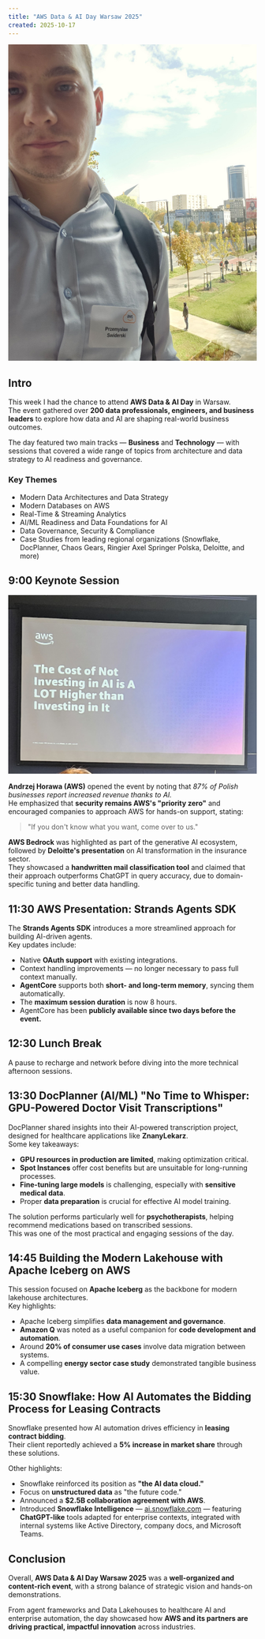 ```yaml
---
title: "AWS Data & AI Day Warsaw 2025"
created: 2025-10-17
---
```


<img class="markdown-img col-6 col-md-3 col-lg-3 p-2" src="awsWarsaw0.jpg" alt="Selfie" />

## Intro

This week I had the chance to attend **AWS Data & AI Day** in Warsaw.  
The event gathered over **200 data professionals, engineers, and business leaders** to explore how data and AI are shaping real-world business outcomes.  

The day featured two main tracks — **Business** and **Technology** — with sessions that covered a wide range of topics from architecture and data strategy to AI readiness and governance.  

### Key Themes

- Modern Data Architectures and Data Strategy  
- Modern Databases on AWS  
- Real-Time & Streaming Analytics  
- AI/ML Readiness and Data Foundations for AI  
- Data Governance, Security & Compliance  
- Case Studies from leading regional organizations (Snowflake, DocPlanner, Chaos Gears, Ringier Axel Springer Polska, Deloitte, and more)

## 9:00 Keynote Session

![CostOfAi](awsWarsaw1.jpg)

**Andrzej Horawa (AWS)** opened the event by noting that *87% of Polish businesses report increased revenue thanks to AI.*  
He emphasized that **security remains AWS's "priority zero"** and encouraged companies to approach AWS for hands-on support, stating:  
> "If you don't know what you want, come over to us."

**AWS Bedrock** was highlighted as part of the generative AI ecosystem, followed by **Deloitte's presentation** on AI transformation in the insurance sector.  
They showcased a **handwritten mail classification tool** and claimed that their approach outperforms ChatGPT in query accuracy, due to domain-specific tuning and better data handling.

## 11:30 AWS Presentation: Strands Agents SDK

The **Strands Agents SDK** introduces a more streamlined approach for building AI-driven agents.  
Key updates include:

- Native **OAuth support** with existing integrations.  
- Context handling improvements — no longer necessary to pass full context manually.  
- **AgentCore** supports both **short- and long-term memory**, syncing them automatically.  
- The **maximum session duration** is now 8 hours.  
- AgentCore has been **publicly available since two days before the event.**

## 12:30 Lunch Break

A pause to recharge and network before diving into the more technical afternoon sessions.

## 13:30 DocPlanner (AI/ML) "No Time to Whisper: GPU-Powered Doctor Visit Transcriptions"

DocPlanner shared insights into their AI-powered transcription project, designed for healthcare applications like **ZnanyLekarz**.  
Some key takeaways:

- **GPU resources in production are limited**, making optimization critical.  
- **Spot Instances** offer cost benefits but are unsuitable for long-running processes.  
- **Fine-tuning large models** is challenging, especially with **sensitive medical data**.  
- Proper **data preparation** is crucial for effective AI model training.  

The solution performs particularly well for **psychotherapists**, helping recommend medications based on transcribed sessions.  
This was one of the most practical and engaging sessions of the day.


## 14:45 Building the Modern Lakehouse with Apache Iceberg on AWS

This session focused on **Apache Iceberg** as the backbone for modern lakehouse architectures.  
Key highlights:

- Apache Iceberg simplifies **data management and governance**.  
- **Amazon Q** was noted as a useful companion for **code development and automation**.  
- Around **20% of consumer use cases** involve data migration between systems.  
- A compelling **energy sector case study** demonstrated tangible business value.

## 15:30 Snowflake: How AI Automates the Bidding Process for Leasing Contracts

Snowflake presented how AI automation drives efficiency in **leasing contract bidding**.  
Their client reportedly achieved a **5% increase in market share** through these solutions.  

Other highlights:

- Snowflake reinforced its position as **"the AI data cloud."**  
- Focus on **unstructured data** as "the future code."  
- Announced a **$2.5B collaboration agreement with AWS**.  
- Introduced **Snowflake Intelligence** — [ai.snowflake.com](https://ai.snowflake.com) — featuring **ChatGPT-like** tools adapted for enterprise contexts, integrated with internal systems like Active Directory, company docs, and Microsoft Teams.

## Conclusion

Overall, **AWS Data & AI Day Warsaw 2025** was a **well-organized and content-rich event**, with a strong balance of strategic vision and hands-on demonstrations.  

From agent frameworks and Data Lakehouses to healthcare AI and enterprise automation, the day showcased how **AWS and its partners are driving practical, impactful innovation** across industries.

